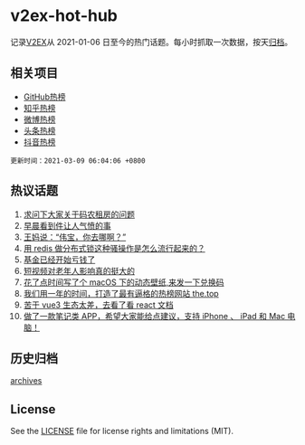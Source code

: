 # v2ex-hot-hub

 记录[V2EX](https://www.v2ex.com/)从 2021-01-06 日至今的热门话题。每小时抓取一次数据，按天[归档](archives)。
 
 ## 相关项目

- [GitHub热榜](https://github.com/lonnyzhang423/github-hot-hub)
- [知乎热榜](https://github.com/lonnyzhang423/zhihu-hot-hub)
- [微博热榜](https://github.com/lonnyzhang423/weibo-hot-hub)
- [头条热榜](https://github.com/lonnyzhang423/toutiao-hot-hub)
- [抖音热榜](https://github.com/lonnyzhang423/douyin-hot-hub)


 `更新时间：2021-03-09 06:04:06 +0800`

## 热议话题

1. [求问下大家关于码农租房的问题](https://www.v2ex.com/t/759510)
1. [早晨看到件让人气愤的事](https://www.v2ex.com/t/759433)
1. [王妈说：“伟宝，你去哪啊？”](https://www.v2ex.com/t/759427)
1. [用 redis 做分布式锁这种骚操作是怎么流行起来的？](https://www.v2ex.com/t/759583)
1. [基金已经开始亏钱了](https://www.v2ex.com/t/759578)
1. [短视频对老年人影响真的挺大的](https://www.v2ex.com/t/759529)
1. [花了点时间写了个 macOS 下的动态壁纸,来发一下兑换码](https://www.v2ex.com/t/759603)
1. [我们用一年的时间，打造了最有逼格的热榜网站 the.top](https://www.v2ex.com/t/759615)
1. [苦于 vue3 生态太差，去看了看 react 文档](https://www.v2ex.com/t/759655)
1. [做了一款笔记类 APP，希望大家能给点建议，支持 iPhone 、 iPad 和 Mac 电脑！](https://www.v2ex.com/t/759488)

## 历史归档

[archives](archives)

## License

See the [LICENSE](LICENSE) file for license rights and limitations (MIT).
